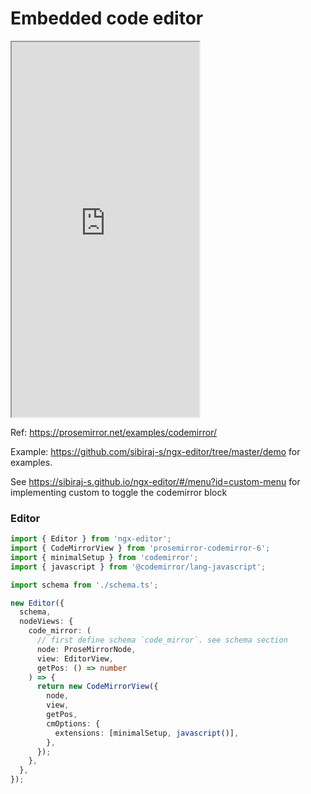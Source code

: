 # Embedded code editor

<iframe src="https://stackblitz.com/edit/ngx-editor-codemirror?embed=1&hideExplorer=1&view=preview" height="600"></iframe>

Ref: https://prosemirror.net/examples/codemirror/

Example: https://github.com/sibiraj-s/ngx-editor/tree/master/demo for examples.

See https://sibiraj-s.github.io/ngx-editor/#/menu?id=custom-menu for implementing custom to toggle the codemirror block

### Editor

```ts
import { Editor } from 'ngx-editor';
import { CodeMirrorView } from 'prosemirror-codemirror-6';
import { minimalSetup } from 'codemirror';
import { javascript } from '@codemirror/lang-javascript';

import schema from './schema.ts';

new Editor({
  schema,
  nodeViews: {
    code_mirror: (
      // first define schema `code_mirror`. see schema section
      node: ProseMirrorNode,
      view: EditorView,
      getPos: () => number
    ) => {
      return new CodeMirrorView({
        node,
        view,
        getPos,
        cmOptions: {
          extensions: [minimalSetup, javascript()],
        },
      });
    },
  },
});
```
